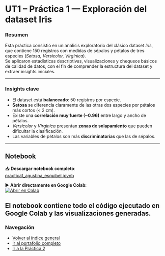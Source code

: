 # UT1 – Práctica 1 — Exploración del dataset Iris

### Resumen
Esta práctica consistió en un análisis exploratorio del clásico dataset *Iris*, que contiene 150 registros con medidas de sépalos y pétalos de tres especies (*Setosa, Versicolor, Virginica*).  
Se aplicaron estadísticas descriptivas, visualizaciones y chequeos básicos de calidad de datos, con el fin de comprender la estructura del dataset y extraer insights iniciales.

---

### Insights clave
- El dataset está **balanceado**: 50 registros por especie.  
- **Setosa** se diferencia claramente de las otras dos especies por pétalos más cortos (< 2 cm).  
- Existe una **correlación muy fuerte (~0.96)** entre largo y ancho de pétalos.  
- *Versicolor* y *Virginica* presentan **zonas de solapamiento** que pueden dificultar la clasificación.  
- Las variables de pétalos son más **discriminatorias** que las de sépalos.  

---
## Notebook

📥 **Descargar notebook completo**:  
[practica1_agustina_esquibel.ipynb](https://github.com/Agustina-Esquibel/Ingenieria-datos/raw/main/UT1/practica1/practica1_agustina_esquibel.ipynb?dl=1)

▶️ **Abrir directamente en Google Colab**:  
[![Abrir en Colab](https://colab.research.google.com/assets/colab-badge.svg)](https://colab.research.google.com/github/Agustina-Esquibel/Ingenieria-datos/blob/main/UT1/practica1/practica1_agustina_esquibel.ipynb)

El notebook contiene todo el código ejecutado en Google Colab y las visualizaciones generadas.
---
### Navegación
- [Volver al índice general](../../docs/index.md)  
- [Ir al portafolio completo](../../docs/portfolio/index.md)  
- [Ir a la Práctica 2](../practica2/README.md)  
